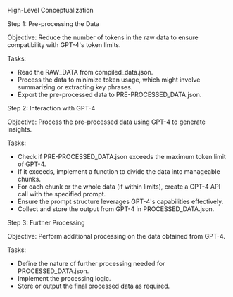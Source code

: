 High-Level Conceptualization

Step 1: Pre-processing the Data

Objective: Reduce the number of tokens in the raw data to ensure compatibility with GPT-4's token limits.

Tasks:
- Read the RAW_DATA from compiled_data.json.
- Process the data to minimize token usage, which might involve summarizing or extracting key phrases.
- Export the pre-processed data to PRE-PROCESSED_DATA.json.

Step 2: Interaction with GPT-4

Objective: Process the pre-processed data using GPT-4 to generate insights.

Tasks:
- Check if PRE-PROCESSED_DATA.json exceeds the maximum token limit of GPT-4.
- If it exceeds, implement a function to divide the data into manageable chunks.
- For each chunk or the whole data (if within limits), create a GPT-4 API call with the specified prompt.
- Ensure the prompt structure leverages GPT-4's capabilities effectively.
- Collect and store the output from GPT-4 in PROCESSED_DATA.json.

Step 3: Further Processing

Objective: Perform additional processing on the data obtained from GPT-4.

Tasks:
- Define the nature of further processing needed for PROCESSED_DATA.json.
- Implement the processing logic.
- Store or output the final processed data as required.